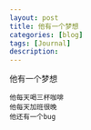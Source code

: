 ```yaml
---
layout: post
title: 他有一个梦想
categories: [blog]
tags: [Journal]
description: 
---
```


他有一个梦想

```
他每天喝三杯咖啡
他每天加班很晚
他还有一个bug
```

